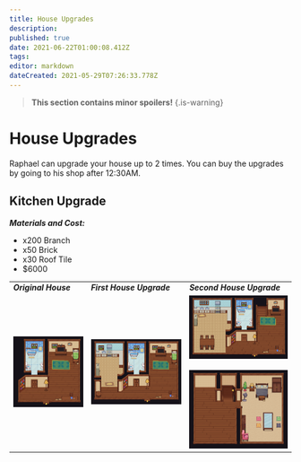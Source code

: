 ```yaml
---
title: House Upgrades
description: 
published: true
date: 2021-06-22T01:00:08.412Z
tags: 
editor: markdown
dateCreated: 2021-05-29T07:26:33.778Z
---
```


>  **This section contains minor spoilers!**
{.is-warning}


# House Upgrades

Raphael can upgrade your house up to 2 times. You can buy the upgrades by going to his shop after 12:30AM.

## Kitchen Upgrade

***Materials and Cost:***

-   x200 Branch
-   x50 Brick
-   x30 Roof Tile
-   $6000

|     |     |     |
| --- | --- | --- |
| ***Original House*** | ***First House Upgrade*** | ***Second House Upgrade*** |
| ![](/img/house-upgrades/house0.png) | ![](/img/house-upgrades/house1.png) | ![](/img/house-upgrades/house2.png)  <br>  <br>![](/img/house-upgrades/house2-2.png) |